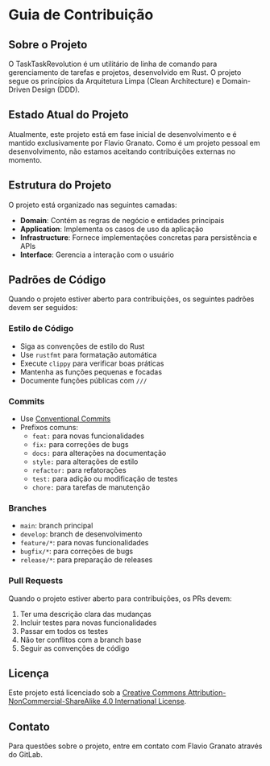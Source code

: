 # Guia de Contribuição

## Sobre o Projeto

O TaskTaskRevolution é um utilitário de linha de comando para gerenciamento de tarefas e projetos, desenvolvido em Rust. O projeto segue os princípios da Arquitetura Limpa (Clean Architecture) e Domain-Driven Design (DDD).

## Estado Atual do Projeto

Atualmente, este projeto está em fase inicial de desenvolvimento e é mantido exclusivamente por Flavio Granato. Como é um projeto pessoal em desenvolvimento, não estamos aceitando contribuições externas no momento.

## Estrutura do Projeto

O projeto está organizado nas seguintes camadas:

- **Domain**: Contém as regras de negócio e entidades principais
- **Application**: Implementa os casos de uso da aplicação
- **Infrastructure**: Fornece implementações concretas para persistência e APIs
- **Interface**: Gerencia a interação com o usuário

## Padrões de Código

Quando o projeto estiver aberto para contribuições, os seguintes padrões devem ser seguidos:

### Estilo de Código

- Siga as convenções de estilo do Rust
- Use `rustfmt` para formatação automática
- Execute `clippy` para verificar boas práticas
- Mantenha as funções pequenas e focadas
- Documente funções públicas com `///`

### Commits

- Use [Conventional Commits](https://www.conventionalcommits.org/)
- Prefixos comuns:
  - `feat:` para novas funcionalidades
  - `fix:` para correções de bugs
  - `docs:` para alterações na documentação
  - `style:` para alterações de estilo
  - `refactor:` para refatorações
  - `test:` para adição ou modificação de testes
  - `chore:` para tarefas de manutenção

### Branches

- `main`: branch principal
- `develop`: branch de desenvolvimento
- `feature/*`: para novas funcionalidades
- `bugfix/*`: para correções de bugs
- `release/*`: para preparação de releases

### Pull Requests

Quando o projeto estiver aberto para contribuições, os PRs devem:

1. Ter uma descrição clara das mudanças
2. Incluir testes para novas funcionalidades
3. Passar em todos os testes
4. Não ter conflitos com a branch base
5. Seguir as convenções de código

## Licença

Este projeto está licenciado sob a [Creative Commons Attribution-NonCommercial-ShareAlike 4.0 International License](https://creativecommons.org/licenses/by-nc-sa/4.0/).

## Contato

Para questões sobre o projeto, entre em contato com Flavio Granato através do GitLab. 